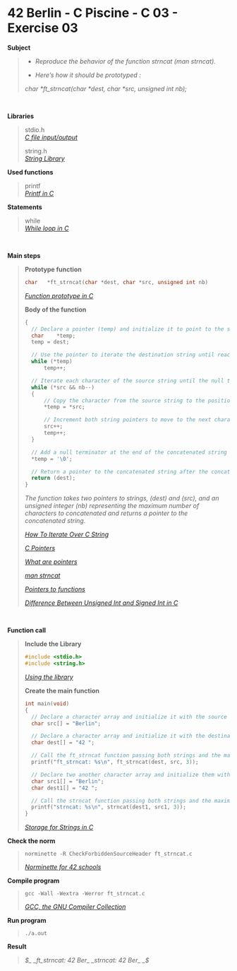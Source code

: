 # 42 Berlin - C Piscine - C 03 - Exercise 03

**Subject**
> * _Reproduce the behavior of the function strncat (man strncat)._   
>
> * _Here’s how it should be prototyped :_   
>
>_char *ft_strncat(char *dest, char *src, unsigned int nb);_    
>

<br>

**Libraries**        
>
>stdio.h    
>_[C file input/output](https://en.wikipedia.org/wiki/C_file_input/output)_
>
>string.h    
>_[String Library](https://en.wikibooks.org/wiki/C_Programming/string.h)_    

**Used functions**   
>
>printf   
>_[Printf in C](https://www.geeksforgeeks.org/printf-in-c/)_    

**Statements**
>
>while    
>_[While loop in C](https://www.geeksforgeeks.org/c-while-loop/?ref=lbp)_

<br>

**Main steps**
>
>**Prototype function**
>```c
>char	*ft_strncat(char *dest, char *src, unsigned int nb)
>```  
>_[Function prototype in C](https://www.geeksforgeeks.org/function-prototype-in-c/)_  
>
>**Body of the function**
>```c
>{
>	// Declare a pointer (temp) and initialize it to point to the same location as the destination string (dest)
>	char	*temp;
>	temp = dest;
>
>	// Use the pointer to iterate the destination string until reaching the null terminator, positioning it at the end of the string.
>	while (*temp)
>		temp++;
>
>	// Iterate each character of the source string until the null terminator is found and nb is greater than zero.
>	while (*src && nb--)
>	{
>		// Copy the character from the source string to the position pointed to by temp
>		*temp = *src;
>
>		// Increment both string pointers to move to the next characters.
>		src++;
>		temp++;
>	}
>
>	// Add a null terminator at the end of the concatenated string to terminate it properly.
>	*temp = '\0';
>
>	// Return a pointer to the concatenated string after the concatenation is complete.
>	return (dest);
>}   
>```
>_The function takes two pointers to strings, (dest) and (src),  and an unsigned integer (nb) representing the maximum number of characters to concatenated and returns a pointer to the concatenated string._    
>
>_[How To Iterate Over C String](https://dev.to/zirkelc/how-to-iterate-over-c-string-lcj)_  
>
>_[C Pointers](https://www.geeksforgeeks.org/c-pointers/)_    
>
>_[What are pointers](https://youtu.be/2ybLD6_2gKM?si=yLpSffSRbA60G3Se)_    
>
>_[man strncat](https://man7.org/linux/man-pages/man3/strncat.3p.html)_    
>
>_[Pointers to functions](https://www.ibm.com/docs/en/zos/3.1.0?topic=functions-pointers)_    
>
>_[Difference Between Unsigned Int and Signed Int in C](https://www.geeksforgeeks.org/difference-between-unsigned-int-and-signed-int-in-c/)_    
>

<br>

**Function call**
>**Include the Library**
>```c
>#include <stdio.h>
>#include <string.h>
>```
>_[Using the library](https://www.gnu.org/software/libc/manual/html_mono/libc.html#Using-the-Library)_
>
>**Create the main function**
>```c
>int main(void)
>{ 
>	// Declare a character array and initialize it with the source string
>	char src[] = "Berlin";
>
>	// Declare a character array and initialize it with the destination string
>	char dest[] = "42 ";
>
>	// Call the ft_strncat function passing both strings and the maximum number of characters to concatenated
>	printf("ft_strncat: %s\n", ft_strncat(dest, src, 3));
>
>	// Declare two another character array and initialize them with the same strings as above
>	char src1[] = "Berlin";
>	char dest1[] = "42 ";
>
>	// Call the strncat function passing both strings and the maximum number of characters to concatenated
>	printf("strncat: %s\n", strncat(dest1, src1, 3));
>}
>```    
>_[Storage for Strings in C](https://www.geeksforgeeks.org/storage-for-strings-in-c/)_      

**Check the norm**
>```
>norminette -R CheckForbiddenSourceHeader ft_strncat.c
>```
>_[Norminette for 42 schools](https://github.com/42School/norminette)_

**Compile program**
>```
>gcc -Wall -Wextra -Werror ft_strncat.c
>```
>_[GCC, the GNU Compiler Collection](https://gcc.gnu.org)_

**Run program**
>```
>./a.out
>```

**Result**
>_$_    
>_ft_strncat: 42 Ber_   
>_strncat: 42 Ber_     
>_$_   